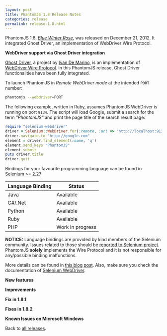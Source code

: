 ```yaml
---
layout: post
title: PhantomJS 1.8 Release Notes
categories: release
permalink: release-1.8.html
---
```


PhantomJS 1.8, _[Blue Winter Rose](release-names.html)_, was released on December 21, 2012. It integrated Ghost Driver, an implementation of WebDriver Wire Protocol.

**WebDriver support via Ghost Driver integration**

[Ghost Driver](https://github.com/detro/ghostdriver), a project by
[Ivan De Marino](http://blog.ivandemarino.me/2012/12/04/Finally-GhostDriver-1-0-0), is an implementation
of [WebDriver Wire Protocol](http://code.google.com/p/selenium/wiki/JsonWireProtocol).
In this PhantomJS release, Ghost Driver functionalities have been fully integrated.

To launch PhantomJS in _Remote WebDriver mode_ at the intended `PORT` number:

```bash
phantomjs --webdriver=PORT
```

The following example, written in Ruby, assumes PhantomJS WebDriver is running on port `9134`.
The script will load Google, submit a search for the term _"PhantomJS"_ and print the page title
of the search result page:

```ruby
require "selenium-webdriver"
driver = Selenium::WebDriver.for(:remote, :url => "http://localhost:9134")
driver.navigate.to "http://google.com"
element = driver.find_element(:name, 'q')
element.send_keys "PhantomJS"
element.submit
puts driver.title
driver.quit
```

Bindings for your favourite programming language can be found in [Selenium &gt;= 2.27](https://code.google.com/p/selenium/downloads/list):

<table>
<thead>
    <tr>
        <th>Language Binding</th>
        <th>Status</th>
    </tr>
</thead>
<tbody>
    <tr>
        <td>Java</td>
        <td>Available</td>
    </tr>
    <tr>
        <td>C#/.Net</td>
        <td>Available</td>
    </tr>
    <tr>
        <td>Python</td>
        <td>Available</td>
    </tr>
    <tr>
        <td>Ruby</td>
        <td>Available</td>
    </tr>
    <tr>
        <td>PHP</td>
        <td>Work in progress</td>
    </tr>
</tbody>
</table>

**NOTICE:** Language bindings are provided by kind members of the Selenium community.
Issues related to those should be
[reported to Selenium project](https://code.google.com/p/selenium/issues/list).
PhantomJS **solely** implements the Wire Protocol and it is not responsible for any/possible
binding malfunctions.

More details can be found in
[this blog post](http://blog.ivandemarino.me/2012/12/04/Finally-GhostDriver-1-0-0).
Also, make sure you check the documentation of [Selenium WebDriver](http://seleniumhq.org/docs/03_webdriver.jsp).

**New features**

**Improvements**

**Fix in 1.8.1**

**Fixes in 1.8.2**

**Known Issues on Microsoft Windows**

Back to [all releases](releases.html). 
